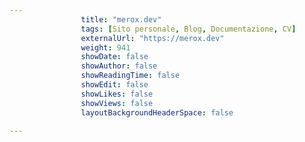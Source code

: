 ---
                title: "merox.dev"
                tags: [Sito personale, Blog, Documentazione, CV]
                externalUrl: "https://merox.dev"
                weight: 941
                showDate: false
                showAuthor: false
                showReadingTime: false
                showEdit: false
                showLikes: false
                showViews: false
                layoutBackgroundHeaderSpace: false
                ---

